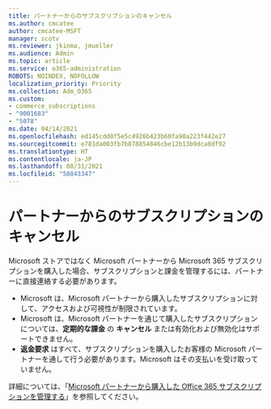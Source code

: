 ```yaml
---
title: パートナーからのサブスクリプションのキャンセル
ms.author: cmcatee
author: cmcatee-MSFT
manager: scotv
ms.reviewer: jkinma, jmueller
ms.audience: Admin
ms.topic: article
ms.service: o365-administration
ROBOTS: NOINDEX, NOFOLLOW
localization_priority: Priority
ms.collection: Adm_O365
ms.custom:
- commerce_subscriptions
- "9001683"
- "5078"
ms.date: 04/14/2021
ms.openlocfilehash: ed145cdd0f5e5c4926b423b60fa90a223f442e27
ms.sourcegitcommit: e781da003fb7b878854846cbe12b13b9dca8df92
ms.translationtype: HT
ms.contentlocale: ja-JP
ms.lasthandoff: 08/31/2021
ms.locfileid: "58843347"
---
```

# <a name="cancel-subscription-from-partner"></a>パートナーからのサブスクリプションのキャンセル

Microsoft ストアではなく Microsoft パートナーから Microsoft 365 サブスクリプションを購入した場合、サブスクリプションと課金を管理するには、パートナーに直接連絡する必要があります。

- Microsoft は、Microsoft パートナーから購入したサブスクリプションに対して、アクセスおよび可視性が制限されています。 
- Microsoft は、Microsoft パートナーを通じて購入したサブスクリプションについては、**定期的な課金** の **キャンセル** または有効化および無効化はサポートできません。 
- **返金要求** はすべて、サブスクリプションを購入したお客様の Microsoft パートナーを通して行う必要があります。Microsoft はその支払いを受け取っていません。 

詳細については、「[Microsoft パートナーから購入した Office 365 サブスクリプションを管理する](https://support.microsoft.com/help/4230739/microsoft-account-manage-office-365-subscription-from-third-party)」を参照してください。 
